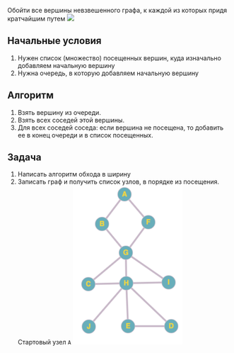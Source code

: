 
Обойти все вершины невзвешенного графа,
к каждой из которых придя кратчайшим путем
![](https://camo.githubusercontent.com/73761db9068bf4c9de4a23209da587a29e8cc672558534d4ff40ac0480854047/68747470733a2f2f75706c6f61642e77696b696d656469612e6f72672f77696b6970656469612f636f6d6d6f6e732f352f35642f427265616474682d46697273742d5365617263682d416c676f726974686d2e676966)

## Начальные условия
1. Нужен список (множество) посещенных вершин,
куда изначально добавляем начальную вершину
2. Нужна очередь, в которую добавляем начальную вершину

## Алгоритм
1. Взять вершину из очереди.
2. Взять всех соседей этой вершины.
3. Для всех соседей соседа: если вершина не посещена, то добавить ее в конец очереди и
в список посещенных.
   
## Задача
1. Написать алгоритм обхода в ширину
2. Записать граф и получить список узлов, в порядке из посещения. Стартовый узел `A`
![img.png](img.png)
